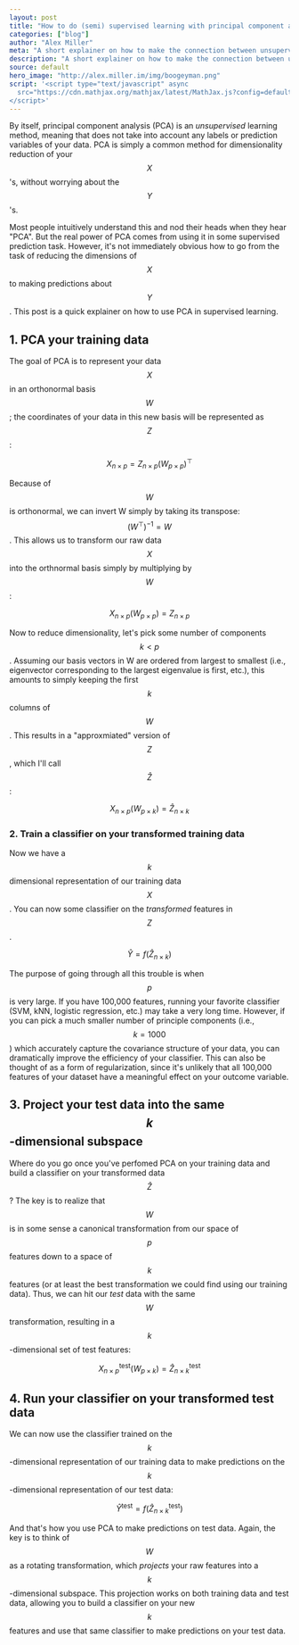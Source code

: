 ```yaml
---
layout: post
title: "How to do (semi) supervised learning with principal component analysis (PCA)"
categories: ["blog"]
author: "Alex Miller"
meta: "A short explainer on how to make the connection between unsupervised and supervised machine learninng methods using PCA."
description: "A short explainer on how to make the connection between unsupervised and supervised machine learninng methods using PCA."
source: default
hero_image: "http://alex.miller.im/img/boogeyman.png"
script: '<script type="text/javascript" async
  src="https://cdn.mathjax.org/mathjax/latest/MathJax.js?config=default">
</script>'
---
```


By itself, principal component analysis (PCA) is an _unsupervised_ learning method, meaning that does not take into account any labels or prediction variables of your data. PCA is simply a common method for dimensionality reduction of your $$X$$'s, without worrying about the $$Y$$'s.

Most people intuitively understand this and nod their heads when they hear "PCA". But the real power of PCA comes from using it in some supervised prediction task. However, it's not immediately obvious how to go from the task of reducing the dimensions of $$X$$ to making predictions about $$Y$$. This post is a quick explainer on how to use PCA in supervised learning.

## 1. PCA your training data
The goal of PCA is to represent your data $$X$$ in an orthonormal basis $$W$$; the coordinates of your data in this new basis will be represented as $$Z$$:

$$X_{n\times p} = Z_{n \times p}(W_{p \times p})^\top$$

Because of $$W$$ is orthonormal, we can invert W simply by taking its transpose: $$(W^\top)^{-1} = W$$. This allows us to transform our raw data $$X$$ into the orthnormal basis simply by multiplying by $$W$$:

$$X_{n\times p}(W_{p \times p}) = Z_{n \times p}$$


Now to reduce dimensionality, let's pick some number of components $$k < p$$. Assuming our basis vectors in W are ordered from largest to smallest (i.e., eigenvector corresponding to the largest eigenvalue is first, etc.), this amounts to simply keeping the first $$k$$ columns of $$W$$. This results in a "approxmiated" version of $$Z$$, which I'll call $$\hat{Z}$$:

$$X_{n\times p}(W_{p \times k}) = \hat{Z}_{n \times k}$$

### 2. Train a classifier on your transformed training data

Now we have a $$k$$ dimensional representation of our training data $$X$$. You can now some classifier on the _transformed_ features in $$Z$$. 

$$\hat{Y} = f(\hat{Z}_{n \times k})$$

The purpose of going through all this trouble is when $$p$$ is very large. If you have 100,000 features, running your favorite classifier (SVM, kNN, logistic regression, etc.) may take a very long time. However, if you can pick a much smaller number of principle components (i.e., $$k=1000$$) which accurately capture the covariance structure of your data, you can dramatically improve the efficiency of your classifier. This can also be thought of as a form of regularization, since it's unlikely that all 100,000 features of your dataset have a meaningful effect on your outcome variable. 

## 3. Project your test data into the same $$k$$-dimensional subspace

Where do you go once you've perfomed PCA on your training data and build a classifier on your transformed data $$\hat{Z}$$? The key is to realize that $$W$$ is in some sense a canonical transformation from our space of $$p$$ features down to a space of $$k$$ features (or at least the best transformation we could find using our training data). Thus, we can hit our _test_ data with the same $$W$$ transformation, resulting in a $$k$$-dimensional set of test features:

$$X^{\text{test}}_{n\times p}(W_{p \times k}) = \hat{Z}^{\text{test}}_{n \times k}$$

## 4. Run your classifier on your transformed test data

We can now use the classifier trained on the $$k$$-dimensional representation of our training data to make predictions on the $$k$$-dimensional representation of our test data:

$$\hat{Y}^{\text{test}} = f(\hat{Z}^{\text{test}}_{n \times k})$$

And that's how you use PCA to make predictions on test data. Again, the key is to think of $$W$$ as a rotating transformation, which _projects_ your raw features into a $$k$$-dimensional subspace. This projection works on both training data and test data, allowing you to build a classifier on your new $$k$$ features and use that same classifier to make predictions on your test data.


